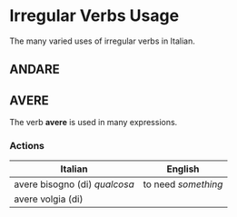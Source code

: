 # Irregular Verbs Usage

The many varied uses of irregular verbs in Italian.

## ANDARE

## AVERE

The verb **avere** is used in many expressions.

### Actions

| Italian | English |
| --- | --- |
| avere bisogno (di) *qualcosa* | to need *something* |
| avere volgia (di) | 